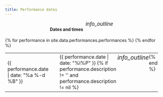 ```yaml
---
title: Performance dates
---
```


<div style='display: flex; justify-content: center;'>
  <h4 style='margin-right: 0.5rem;'>Dates and times</h4>
  <i class='material-icons' style='font-size: 1.2em; cursor: pointer' title='The show runs for somewhere in the realm of 2 and a half hours, including interval.'>info_outline</i>
</div>
<table>
  {% for performance in site.data.performances.performances %}
  <tr>
    <td style='padding-right: 3vw'>
      {{ performance.date | date: "%a %-d %B" }}
    </td>
    <td>
      <span style='display: inline-flex'>
        {{ performance.date | date: "%l%P" }}
        {% if performance.description != '' and performance.description != nil %}
          <i class='material-icons' style='margin-left: 0.2em; font-size: 1.2em; cursor: pointer'  title="{{ performance.description }}">info_outline</i>
        {% endif %}
      </span>
    </td>
  </tr>
  {% endfor %}
</table>
